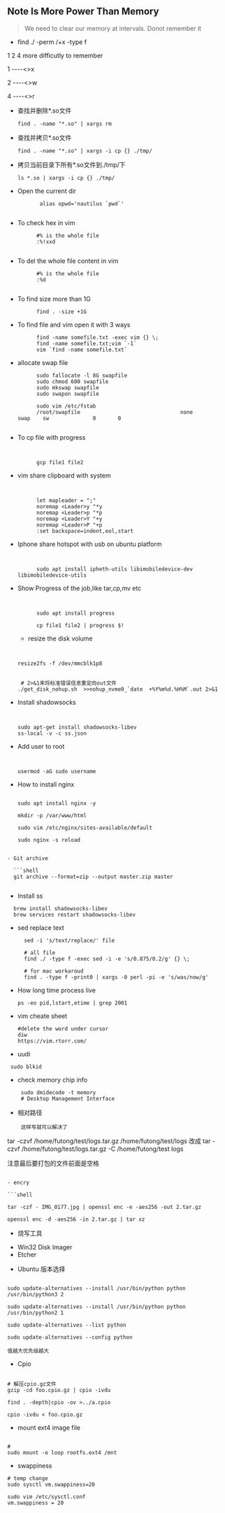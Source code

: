 ## Note Is More Power Than Memory 
> We need to clear our memory at intervals. Donot remember it 

- find ./ -perm /+x -type f 

1 2 4 more difficutly to remember

1 ----<>x 

2 ----<>w 

4 ----<>r 

- 查找并删除*.so文件

  ```shell
  find . -name "*.so" | xargs rm
  ```

- 查找并拷贝*.so文件

  ```shell
  find . -name "*.so" | xargs -i cp {} ./tmp/
  ```

- 拷贝当前目录下所有*.so文件到./tmp/下

  ```shell
  ls *.so | xargs -i cp {} ./tmp/
  ```

- Open the current dir

  ```shell
         alias opwd='nautilus `pwd`'
         
  
  ```

- To check hex in vim 

  ```shell
        #% is the whole file 
        :%!xxd
        
  
  ```
- To del the whole file content in vim 

  ```shell
        #% is the whole file 
        :%d
        
  
  ```
  
- To find size more than 1G

  ```shell
        find . -size +1G
  
  ```
 
- To find file and vim open it with 3 ways

  ```shell
        find -name somefile.txt -exec vim {} \;
        find -name somefile.txt;vim `-1`
        vim `find -name somefile.txt`
  
  ```

- allocate swap file

  ```shell
        sudo fallocate -l 8G swapfile
        sudo chmod 600 swapfile
        sudo mkswap swapfile
        sudo swapon swapfile

        sudo vim /etc/fstab
        /root/swapfile                                none            swap    sw              0       0

  
  ```

- To cp file with progress

  ```shell
        
        
        gcp file1 file2
  
  ```

- vim share clipboard with system 

  ```shell
        
        
        let mapleader = ";" 
        noremap <Leader>y "*y 
        noremap <Leader>p "*p 
        noremap <Leader>Y "+y 
        noremap <Leader>P "+p 
        :set backspace=indent,eol,start
  
  ```
  
- Iphone share hotspot with usb on ubuntu platform

  ```shell
        
        
        sudo apt install ipheth-utils libimobiledevice-dev libimobiledevice-utils
  
  ```
  
- Show Progress of the job,like tar,cp,mv etc

  ```shell
        
        
        sudo apt install progress
        
        cp file1 file2 | progress $!
  ```
  
  - resize the disk volume

  ```shell
        
        
  resize2fs -f /dev/mmcblk1p8
  
  ```

  ```shell
        
   # 2>&1来将标准错误信息重定向out文件
  ./get_disk_nohup.sh  >>nohup_nvme0_`date  +%Y%m%d.%H%M`.out 2>&1
  
  ```
    
- Install shadowsocks

  ```shell
        
        
  sudo apt-get install shadowsocks-libev
  ss-local -v -c ss.json
  
  ```
  
- Add user to root

  ```shell
        
        
  usermod -aG sudo username 
  
- How to install nginx

  ```shell

  sudo apt install nginx -y

  mkdir -p /var/www/html

  sudo vim /etc/nginx/sites-available/default

  sudo nginx -s reload

```shell
  
- Git archive

  ```shell
  git archive --format=zip --output master.zip master
  
  ```

- Install ss  

```shell
  brew install shadowsocks-libev
  brew services restart shadowsocks-libev
```

- sed replace text

  ```shell
  	sed -i 's/text/replace/' file
    
    # all file
    find ./ -type f -exec sed -i -e 's/0.875/0.2/g' {} \; 
    
    # for mac workaroud
    find . -type f -print0 | xargs -0 perl -pi -e 's/was/now/g'
  ```

- How long time process live

  ```shell
  ps -eo pid,lstart,etime | grep 2001
  ```

- vim cheate sheet 

  ```shell
  #delete the word under cursor
  diw
  https://vim.rtorr.com/
  ```



 
 - uudi 

  ```shell
   sudo blkid
  ```


- check memory chip info

  ```shell
   sudo dmidecode -t memory
   # Desktop Management Interface
  ```



- 相对路径

  ```shell
   这样写就可以解决了
tar -czvf /home/futong/test/logs.tar.gz /home/futong/test/logs
改成
tar -czvf /home/futong/test/logs.tar.gz -C /home/futong/test logs

注意最后要打包的文件前面是空格
  ```
  
- encry
 
 ```shell
 
 tar -czf - IMG_0177.jpg | openssl enc -e -aes256 -out 2.tar.gz

openssl enc -d -aes256 -in 2.tar.gz | tar xz

 ```
 
- 烧写工具

* Win32 Disk Imager  
* Etcher

  
- Ubuntu 版本选择

 ```shell
 
sudo update-alternatives --install /usr/bin/python python /usr/bin/python3 2

sudo update-alternatives --install /usr/bin/python python /usr/bin/python2 1

sudo update-alternatives --list python

sudo update-alternatives --config python

值越大优先级越大

 ```

- Cpio 

 ```shell
 
 # 解压cpio.gz文件
gzip -cd foo.cpio.gz | cpio -ivdu

find . -depth|cpio -ov >../a.cpio

cpio -ivdu < foo.cpio.gz

 ```

- mount ext4 image file

 ```shell
 
 # 
sudo mount -o loop rootfs.ext4 /mnt

 ```


- swappiness

 ```shell
# temp change
sudo sysctl vm.swappiness=20

sudo vim /etc/sysctl.conf
vm.swappiness = 20


 ```
